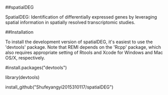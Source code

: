 ##spatialDEG

SpatialDEG: Identification of differentially expressed genes by leveraging spatial information in spatially resolved transcriptomic studies.

##Installation

To install the development version of spatialDEG, it's easiest to use the 'devtools' package. Note that REMI depends on the 'Rcpp' package, which also requires appropriate setting of Rtools and Xcode for Windows and Mac OS/X, respectively.

#install.packages("devtools")

library(devtools)

install_github("Shufeyangyi2015310117/spatialDEG")
